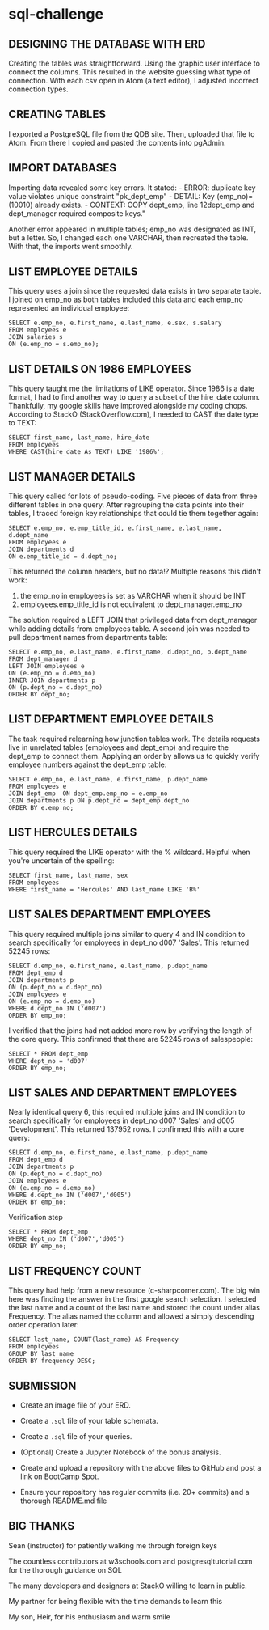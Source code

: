 # sql-challenge

## DESIGNING THE DATABASE WITH ERD
Creating the tables was straightforward. Using the graphic user interface to connect the columns. This resulted in the website guessing what type of connection. With each csv open in Atom (a text editor), I adjusted incorrect connection types.


## CREATING TABLES
I exported a PostgreSQL file from the QDB site. Then, uploaded that file to Atom. From there I copied and pasted the contents into pgAdmin. 


## IMPORT DATABASES
Importing data revealed some key errors. It stated: 
    - ERROR: duplicate key value violates unique constraint "pk_dept_emp"
    - DETAIL:  Key (emp_no)=(10010) already exists.
    - CONTEXT:  COPY dept_emp, line 12dept_emp and dept_manager required composite keys."

Another error appeared in multiple tables; emp_no was designated as INT, but a letter. So, I changed each one VARCHAR, then recreated the table. With that, the imports went smoothly.


## LIST EMPLOYEE DETAILS
This query uses a join since the requested data exists in two separate table. I joined on emp_no as both tables included this data and each emp_no represented an individual employee:

    SELECT e.emp_no, e.first_name, e.last_name, e.sex, s.salary
    FROM employees e
    JOIN salaries s
    ON (e.emp_no = s.emp_no);


## LIST DETAILS ON 1986 EMPLOYEES
This query taught me the limitations of LIKE operator. Since 1986 is a date format, I had to find another way to query a subset of the hire_date column. Thankfully, my google skills have improved alongside my coding chops. According to StackO (StackOverflow.com), I needed to CAST the date type to TEXT:
   
    SELECT first_name, last_name, hire_date
    FROM employees
    WHERE CAST(hire_date As TEXT) LIKE '1986%';


## LIST MANAGER DETAILS
This query called for lots of pseudo-coding.  Five pieces of data from three different tables in one query. After regrouping the data points into their tables, I traced foreign key relationships that could tie them together again:
    
    SELECT e.emp_no, e.emp_title_id, e.first_name, e.last_name, d.dept_name
    FROM employees e
    JOIN departments d
    ON e.emp_title_id = d.dept_no;

This returned the column headers, but no data!? Multiple reasons this didn't work:

1. the emp_no in employees is set as VARCHAR when it should be INT
2. employees.emp_title_id is not equivalent to dept_manager.emp_no

The solution required a LEFT JOIN that privileged data from dept_manager while adding details from employees table. A second join was needed to pull department names from departments table:
    
    SELECT e.emp_no, e.last_name, e.first_name, d.dept_no, p.dept_name
    FROM dept_manager d
    LEFT JOIN employees e
    ON (e.emp_no = d.emp_no)
    INNER JOIN departments p
    ON (p.dept_no = d.dept_no)
    ORDER BY dept_no;


## LIST DEPARTMENT EMPLOYEE DETAILS
The task required relearning how junction tables work. The details requests live in unrelated tables (employees and dept_emp) and require the dept_emp to connect them. Applying an order by allows us to quickly verify employee numbers against the dept_emp table:
    
    SELECT e.emp_no, e.last_name, e.first_name, p.dept_name
    FROM employees e
    JOIN dept_emp  ON dept_emp.emp_no = e.emp_no
    JOIN departments p ON p.dept_no = dept_emp.dept_no
    ORDER BY e.emp_no;


## LIST HERCULES DETAILS
This query required the LIKE operator with the % wildcard. Helpful when you're uncertain of the spelling:
    
    SELECT first_name, last_name, sex
    FROM employees
    WHERE first_name = 'Hercules' AND last_name LIKE 'B%'


## LIST SALES DEPARTMENT EMPLOYEES
This query required multiple joins similar to query 4  and IN condition to search specifically for employees in dept_no d007 'Sales'. This returned 52245 rows:
    
    SELECT d.emp_no, e.first_name, e.last_name, p.dept_name
    FROM dept_emp d
    JOIN departments p
    ON (p.dept_no = d.dept_no)
    JOIN employees e
    ON (e.emp_no = d.emp_no)
    WHERE d.dept_no IN ('d007')
    ORDER BY emp_no;

I verified that the joins had not added more row by verifying the length of the core query. This confirmed that there are 52245 rows of salespeople:
   
    SELECT * FROM dept_emp
    WHERE dept_no = 'd007'
    ORDER BY emp_no;


## LIST SALES AND DEPARTMENT EMPLOYEES 
Nearly identical query 6, this required multiple joins  and IN condition to search specifically for employees in dept_no d007 'Sales' and d005 'Development'. This returned 137952 rows. I confirmed this with a core query:

    SELECT d.emp_no, e.first_name, e.last_name, p.dept_name
    FROM dept_emp d
    JOIN departments p
    ON (p.dept_no = d.dept_no)
    JOIN employees e
    ON (e.emp_no = d.emp_no)
    WHERE d.dept_no IN ('d007','d005')
    ORDER BY emp_no;
   
Verification step

    SELECT * FROM dept_emp
    WHERE dept_no IN ('d007','d005')
    ORDER BY emp_no;


## LIST FREQUENCY COUNT
This query had help from a new resource (c-sharpcorner.com). The big win here was finding the answer in the first google search selection. I selected the last name and a count of the last name and stored the count under alias Frequency. The alias named the column and allowed a simply descending order operation later: 

    SELECT last_name, COUNT(last_name) AS Frequency
    FROM employees
    GROUP BY last_name
    ORDER BY frequency DESC;


## SUBMISSION
* Create an image file of your ERD.

* Create a `.sql` file of your table schemata.

* Create a `.sql` file of your queries.

* (Optional) Create a Jupyter Notebook of the bonus analysis.

* Create and upload a repository with the above files to GitHub and post a link on BootCamp Spot.

* Ensure your repository has regular commits (i.e. 20+ commits) and a thorough README.md file


## BIG THANKS
Sean (instructor) for patiently walking me through foreign keys

The countless contributors at w3schools.com and postgresqltutorial.com for the thorough guidance on SQL

The many developers and designers at  StackO willing to learn in public. 

My partner for being flexible with the time demands to learn this

My son, Heir, for his enthusiasm and warm smile 

